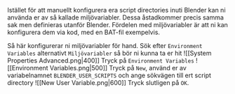 Istället för att manuellt konfigurera era script directories inuti Blender kan ni använda er av så kallade miljövariabler. Dessa åstadkommer precis samma sak men definieras utanför Blender.
Fördelen med miljövariabler är att ni kan konfigurera dem via kod, med en BAT-fil exempelvis.

Så här konfigurerar ni miljövariabler för hand.
Sök efter `Environment Variables` alternativt `Miljövariabler` så bör ni kunna ta er hit
![[System Properties Advanced.png|400]]
Tryck på `Environment Variables`
![[Environment Variables.png|500]]
Tryck på `New`, använd er av variabelnamnet `BLENDER_USER_SCRIPTS` och ange sökvägen till ert script directory
![[New User Variable.png|600]]
Tryck slutligen på `OK`.